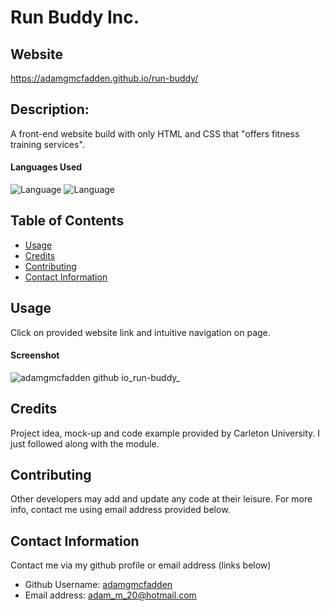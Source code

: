# Run Buddy Inc.

## Website

https://adamgmcfadden.github.io/run-buddy/

## Description:

A front-end website build with only HTML and CSS that "offers fitness training services". 

#### Languages Used

![Language](https://img.shields.io/badge/HTML-green.svg "Language Badge")
![Language](https://img.shields.io/badge/CSS-blue.svg "Language Badge")

## Table of Contents

- [Usage](#usage)
- [Credits](#credits)
- [Contributing](#contributing)
- [Contact Information](#contact-information)

## Usage
Click on provided website link and intuitive navigation on page.

#### Screenshot

![adamgmcfadden github io_run-buddy_](https://user-images.githubusercontent.com/83710803/137536466-074829e9-60fe-4e33-b700-482ebc47fee7.png)

## Credits

Project idea, mock-up and code example provided by Carleton University. I just followed along with the module.


## Contributing

Other developers may add and update any code at their leisure. For more info, contact me using email address provided below.

## Contact Information

Contact me via my github profile or email address (links below)

- Github Username: [adamgmcfadden](https://github.com/adamgmcfadden)
- Email address: adam_m_20@hotmail.com

